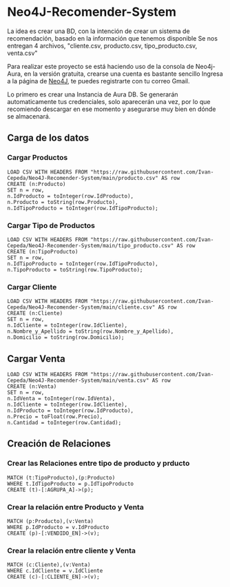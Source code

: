 # Neo4J-Recomender-System

La idea es crear una BD, con la intención de crear un sistema de recomendación, basado en la información que tenemos disponible
Se nos entregan 4 archivos, "cliente.csv, producto.csv, tipo_producto.csv, venta.csv"

Para realizar este proyecto se está haciendo uso de la consola de Neo4j-Aura, en la versión gratuita, crearse una cuenta es bastante sencillo
Ingresa a la página de [Neo4J](https://neo4j.com/cloud/platform/aura-graph-database/?ref=nav-get-started-cta), te puedes registrarte con tu correo Gmail.

Lo primero es crear una Instancia de Aura DB.
Se generarán automaticamente tus credenciales, solo aparecerán una vez, por lo que recomiendo descargar en ese momento y asegurarse muy bien en dónde se almacenará.

## Carga de los datos

### Cargar Productos
````
LOAD CSV WITH HEADERS FROM "https://raw.githubusercontent.com/Ivan-Cepeda/Neo4J-Recomender-System/main/producto.csv" AS row
CREATE (n:Producto)
SET n = row,
n.IdProducto = toInteger(row.IdProducto),
n.Producto = toString(row.Producto), 
n.IdTipoProducto = toInteger(row.IdTipoProducto);
````
### Cargar Tipo de Productos
````
LOAD CSV WITH HEADERS FROM "https://raw.githubusercontent.com/Ivan-Cepeda/Neo4J-Recomender-System/main/tipo_producto.csv" AS row
CREATE (n:TipoProducto)
SET n = row,
n.IdTipoProducto = toInteger(row.IdTipoProducto),
n.TipoProducto = toString(row.TipoProducto);
````
### Cargar Cliente
````
LOAD CSV WITH HEADERS FROM "https://raw.githubusercontent.com/Ivan-Cepeda/Neo4J-Recomender-System/main/cliente.csv" AS row
CREATE (n:Cliente)
SET n = row,
n.IdCliente = toInteger(row.IdCliente),
n.Nombre_y_Apellido = toString(row.Nombre_y_Apellido),
n.Domicilio = toString(row.Domicilio);
````
## Cargar Venta
````
LOAD CSV WITH HEADERS FROM "https://raw.githubusercontent.com/Ivan-Cepeda/Neo4J-Recomender-System/main/venta.csv" AS row
CREATE (n:Venta)
SET n = row,
n.IdVenta = toInteger(row.IdVenta),
n.IdCliente = toInteger(row.IdCliente),
n.IdProducto = toInteger(row.IdProducto),
n.Precio = toFloat(row.Precio),
n.Cantidad = toInteger(row.Cantidad);
````
## Creación de Relaciones
### Crear las Relaciones entre tipo de producto y prducto
````
MATCH (t:TipoProducto),(p:Producto)
WHERE t.IdTipoProducto = p.IdTipoProducto
CREATE (t)-[:AGRUPA_A]->(p);
````
### Crear la relación entre Producto y Venta
````
MATCH (p:Producto),(v:Venta)
WHERE p.IdProducto = v.IdProducto
CREATE (p)-[:VENDIDO_EN]->(v);
````
### Crear la relación entre cliente y Venta
````
MATCH (c:Cliente),(v:Venta)
WHERE c.IdCliente = v.IdCliente
CREATE (c)-[:CLIENTE_EN]->(v);
````
